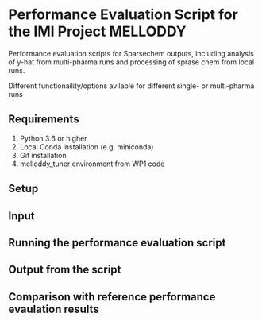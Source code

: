 # Performance Evaluation Script for the IMI Project MELLODDY

Performance evaluation scripts for Sparsechem outputs, including analysis of y-hat from multi-pharma runs and processing of sprase chem from local runs.

Different functionaility/options avilable for different single- or multi-pharma runs

## Requirements

1. Python 3.6 or higher
2. Local Conda installation (e.g. miniconda)
3. Git installation
4. melloddy_tuner environment from WP1 code

## Setup

## Input

## Running the performance evaluation script

## Output from the script

## Comparison with reference performance evaulation results
